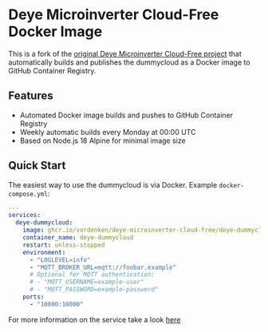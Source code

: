 # Deye Microinverter Cloud-Free Docker Image

This is a fork of the [original Deye Microinverter Cloud-Free project](https://github.com/Hypfer/deye-microinverter-cloud-free) that automatically builds and publishes the dummycloud as a Docker image to GitHub Container Registry.

## Features

- Automated Docker image builds and pushes to GitHub Container Registry
- Weekly automatic builds every Monday at 00:00 UTC
- Based on Node.js 18 Alpine for minimal image size

## Quick Start

The easiest way to use the dummycloud is via Docker. Example `docker-compose.yml`:

```yml
---
services:
  deye-dummycloud:
    image: ghcr.io/vordenken/deye-microinverter-cloud-free/deye-dummycloud:latest 
    container_name: deye-dummycloud
    restart: unless-stopped
    environment:
      - "LOGLEVEL=info"
      - "MQTT_BROKER_URL=mqtt://foobar.example"
      # Optional for MQTT authentication:
      # - "MQTT_USERNAME=example-user"
      # - "MQTT_PASSWORD=example-password"
    ports:
      - "10000:10000"
```

For more information on the service take a look [here](https://github.com/vordenken/deye-microinverter-cloud-free/blob/main/dummycloud/README.md)
